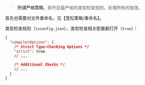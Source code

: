 > **所谓严格策略**，即开启最严格的类型检查规则，处理所有的报错。

首先也需要对文件重命名，见【宽松策略/重命名】。

类型检查规则（`tsconfig.json`），类型检查相关配置都打开（`true`）：

```json
{
  "compilerOptions": {
    /* Strict Type-Checking Options */
    "strict": true
    // ...

    /* Additional Checks */
    // ...
  }
}
```
